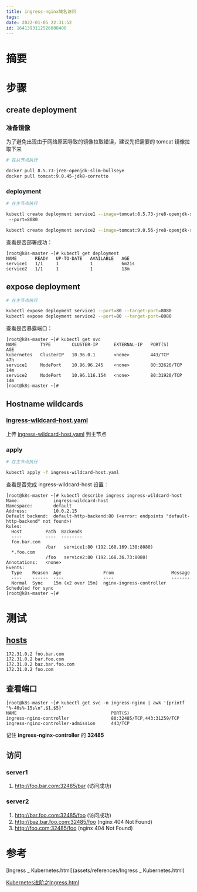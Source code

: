 ```yaml
---
title: ingress-nginx域名访问
tags: 
date: 2022-01-05 22:31:52
id: 1641393112526808400
---
```

# 摘要



# 步骤

## create deployment

### 准备镜像

为了避免出现由于网络原因导致的镜像拉取错误，建议先把需要的 tomcat 镜像拉取下来

```sh
# 在从节点执行

docker pull 8.5.73-jre8-openjdk-slim-bullseye
docker pull tomcat:9.0.45-jdk8-corretto
```

### deployment

```sh
# 在主节点执行

kubectl create deployment service1 --image=tomcat:8.5.73-jre8-openjdk-slim-bullseye
 --port=8080 

kubectl create deployment service2 --image=tomcat:9.0.56-jre8-openjdk-slim-bullseye --port=8080 

```

查看是否部署成功：

```
[root@k8s-master ~]# kubectl get deployment 
NAME       READY   UP-TO-DATE   AVAILABLE   AGE
service1   1/1     1            1           6m21s
service2   1/1     1            1           13m
```

## expose deployment

```sh
# 在主节点执行

kubectl expose deployment service1 --port=80 --target-port=8080
kubectl expose deployment service2 --port=80 --target-port=8080
```

查看是否暴露端口：

```
[root@k8s-master ~]# kubectl get svc
NAME         TYPE        CLUSTER-IP      EXTERNAL-IP   PORT(S)        AGE
kubernetes   ClusterIP   10.96.0.1       <none>        443/TCP        47h
service1     NodePort    10.96.96.245    <none>        80:32626/TCP   14m
service2     NodePort    10.96.116.154   <none>        80:31920/TCP   14m
[root@k8s-master ~]# 
```

## Hostname wildcards

###  [ingress-wildcard-host.yaml](assets/data/ingress-wildcard-host.yaml) 

上传  [ingress-wildcard-host.yaml](assets/data/ingress-wildcard-host.yaml) 到主节点

### apply

```sh
# 在主节点执行

kubectl apply -f ingress-wildcard-host.yaml
```

查看是否完成 ingress-wildcard-host 设置：

```
[root@k8s-master ~]# kubectl describe ingress ingress-wildcard-host
Name:             ingress-wildcard-host
Namespace:        default
Address:          10.0.2.15
Default backend:  default-http-backend:80 (<error: endpoints "default-http-backend" not found>)
Rules:
  Host         Path  Backends
  ----         ----  --------
  foo.bar.com  
               /bar   service1:80 (192.168.169.138:8080)
  *.foo.com    
               /foo   service2:80 (192.168.36.73:8080)
Annotations:   <none>
Events:
  Type    Reason  Age                From                      Message
  ----    ------  ----               ----                      -------
  Normal  Sync    15m (x2 over 15m)  nginx-ingress-controller  Scheduled for sync
[root@k8s-master ~]#
```

# 测试

##  [hosts](C:\Windows\System32\drivers\etc\hosts) 

```
172.31.0.2 foo.bar.com
172.31.0.2 bar.foo.com
172.31.0.2 baz.bar.foo.com
172.31.0.2 foo.com
```

## 查看端口

```
[root@k8s-master ~]# kubectl get svc -n ingress-nginx | awk '{printf "%-40s%-15s\n",$1,$5}'
NAME                                    PORT(S)        
ingress-nginx-controller                80:32485/TCP,443:31259/TCP
ingress-nginx-controller-admission      443/TCP
```

记住 **ingress-nginx-controller** 的 **32485** 

## 访问

### server1

1. http://foo.bar.com:32485/bar (访问成功)

### server2

1. http://bar.foo.com:32485/foo (访问成功)
2. http://baz.bar.foo.com:32485/foo (nginx 404 Not Found) 
3. http://foo.com:32485/foo (nginx 404 Not Found) 





# 参考

 [Ingress _ Kubernetes.html](assets/references/Ingress _ Kubernetes.html) 

 [Kubernetes进阶之Ingress.html](assets/references/Kubernetes进阶之Ingress.html) 









